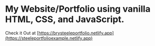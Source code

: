 # My Website/Portfolio using vanilla HTML, CSS, and JavaScript.

Check it Out at [https://brysteeleportfolio.netlify.app](https://steeleportfolioexample.netlify.app)

